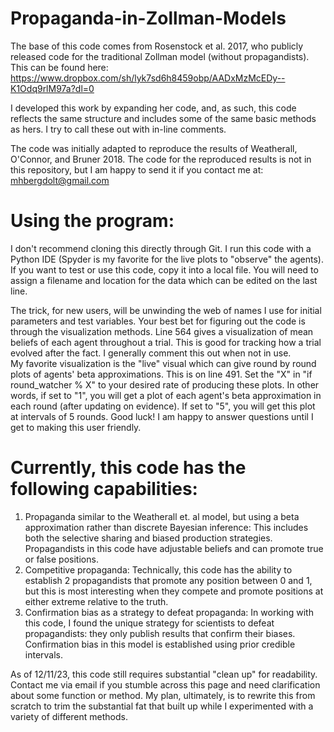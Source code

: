 # Propaganda-in-Zollman-Models
The base of this code comes from Rosenstock et al. 2017, who publicly released code for the traditional Zollman model (without propagandists).  This can be found here: https://www.dropbox.com/sh/lyk7sd6h8459obp/AADxMzMcEDy--K1Odq9rlM97a?dl=0

I developed this work by expanding her code, and, as such, this code reflects the same structure and includes some of the same basic methods as hers.  I try to call these out with in-line comments.

The code was initially adapted to reproduce the results of Weatherall, O'Connor, and Bruner 2018.  The code for the reproduced results is not in this repository, but I am happy to send it if you contact me at: mhbergdolt@gmail.com

# Using the program:
I don't recommend cloning this directly through Git.  I run this code with a Python IDE (Spyder is my favorite for the live plots to "observe" the agents).
If you want to test or use this code, copy it into a local file.  You will need to assign a filename and location for the data which can be edited on the last line.

The trick, for new users, will be unwinding the web of names I use for initial parameters and test variables.  Your best bet for figuring out the code is through the visualization methods. Line 564 gives a visualization of mean beliefs of each agent throughout a trial.  This is good for tracking how a trial evolved after the fact.  I generally comment this out when not in use.  
My favorite visualization is the "live" visual which can give round by round plots of agents' beta approximations.  This is on line 491.  Set the "X" in "if round_watcher % X" to your desired rate of producing these plots.  In other words, if set to "1", you will get a plot of each agent's beta approximation in each round (after updating on evidence).  If set to "5", you will get this plot at intervals of 5 rounds.
Good luck!  I am happy to answer questions until I get to making this user friendly.

# Currently, this code has the following capabilities:
1. Propaganda similar to the Weatherall et. al model, but using a beta approximation rather than discrete Bayesian inference:
       This includes both the selective sharing and biased production strategies.
       Propagandists in this code have adjustable beliefs and can promote true or false positions.
2. Competitive propaganda:
     Technically, this code has the ability to establish 2 propagandists that promote any position between 0 and 1, but this is most interesting when they compete and promote positions at either extreme relative to the truth.
3. Confirmation bias as a strategy to defeat propaganda:
       In working with this code, I found the unique strategy for scientists to defeat propagandists: they only publish results that confirm their biases.
       Confirmation bias in this model is established using prior credible intervals.
   
As of 12/11/23, this code still requires substantial "clean up" for readability.  Contact me via email if you stumble across this page and need clarification about some function or method.
My plan, ultimately, is to rewrite this from scratch to trim the substantial fat that built up while I experimented with a variety of different methods.

